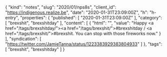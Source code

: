 {
  "kind": "notes",
  "slug": "2020/01/nps8s",
  "client_id": "https://indigenous.realize.be",
  "date": "2020-01-31T23:09:00Z",
  "h": "h-entry",
  "properties": {
    "published": [
      "2020-01-31T23:09:00Z"
    ],
    "category": [
      "brexshit",
      "brexshitday"
    ],
    "content": [
      {
        "html": "",
        "value": "Happy <a href=\"/tags/brexshitday/\"><a href=\"/tags/brexshit/\">#brexshit</a>day</a> / <a href=\"/tags/brexshit/\">#brexshit</a>. You can stop with those fireworks now."
      }
    ],
    "syndication": [
      "https://twitter.com/JamieTanna/status/1223383929383804933"
    ]
  },
  "tags": [
    "brexshit",
    "brexshitday"
  ]
}
